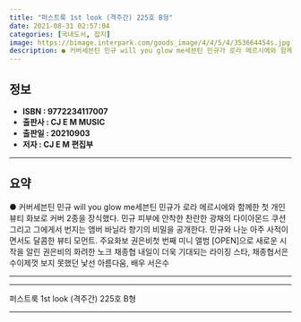 ```yaml
---
title: "퍼스트룩 1st look (격주간) 225호 B형"
date: 2021-08-31 02:57:04
categories: [국내도서, 잡지]
image: https://bimage.interpark.com/goods_image/4/4/5/4/353664454s.jpg
description: ● 커버세븐틴 민규 will you glow me세븐틴 민규가 로라 메르시에와 함께한 첫 개인 뷰티 화보로 커버 2종을 장식했다. 민규 피부에 안착한 찬란한 광채의 다이아몬드 쿠션 그리고 그에게서 번지는 앰버 바닐라 향기의 비밀을 공개한다. 민규와 나눈 아주 사적이면서도 달콤한 뷰티
---
```


## **정보**

- **ISBN : 9772234117007**
- **출판사 : CJ E M MUSIC**
- **출판일 : 20210903**
- **저자 : CJ E M 편집부**

------



## **요약**

●  커버세븐틴 민규 will you glow me세븐틴 민규가 로라 메르시에와 함께한 첫 개인 뷰티 화보로 커버 2종을 장식했다. 민규 피부에 안착한 찬란한 광채의 다이아몬드 쿠션 그리고 그에게서 번지는 앰버 바닐라 향기의 비밀을 공개한다. 민규와 나눈 아주 사적이면서도 달콤한 뷰티 모먼트. 주요화보 권은비첫 번째 미니 앨범 [OPEN]으로 새로운 시작을 알린 권은비의 화려한 노크 채종협 내일이 더욱 기대되는 라이징 스타, 채종협서은수이제껏 보지 못했던 낯선 아름다움, 배우 서은수

------



------


퍼스트룩 1st look (격주간) 225호 B형 

------


